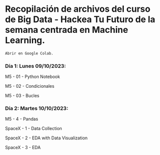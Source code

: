 # Recopilación de archivos del curso de Big Data - Hackea Tu Futuro de la semana centrada en Machine Learning. 

```sh
Abrir en Google Colab. 
```

### Día 1: Lunes 09/10/2023:

M5 - 01 - Python Notebook 

M5 - 02 - Condicionales 

M5 - 03 - Bucles

### Día 2: Martes 10/10/2023:

M5 - 4 - Pandas

SpaceX - 1 - Data Collection

SpaceX - 2 - EDA with Data Visualization

SpaceX - 3 - EDA
